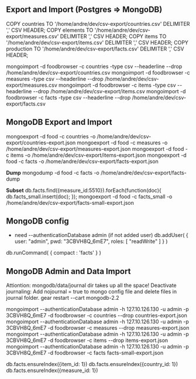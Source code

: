 

## Export and Import (Postgres => MongoDB)
COPY countries TO '/home/andre/dev/csv-export/countries.csv'  DELIMITER ',' CSV HEADER;
COPY elements TO '/home/andre/dev/csv-export/measures.csv'  DELIMITER ',' CSV HEADER;
COPY items TO '/home/andre/dev/csv-export/items.csv'  DELIMITER ',' CSV HEADER;
COPY production TO '/home/andre/dev/csv-export/facts.csv'  DELIMITER ',' CSV HEADER;

mongoimport -d foodbrowser -c countries -type csv --headerline --drop /home/andre/dev/csv-export/countries.csv
mongoimport -d foodbrowser -c measures -type csv --headerline --drop /home/andre/dev/csv-export/measures.csv
mongoimport -d foodbrowser -c items -type csv --headerline --drop /home/andre/dev/csv-export/items.csv
mongoimport -d foodbrowser -c facts -type csv --headerline --drop /home/andre/dev/csv-export/facts.csv

## MongoDB Export and Import
mongoexport -d food -c countries -o /home/andre/dev/csv-export/countries-export.json
mongoexport -d food -c measures -o /home/andre/dev/csv-export/measures-export.json
mongoexport -d food -c items -o /home/andre/dev/csv-export/items-export.json
mongoexport -d food -c facts -o /home/andre/dev/csv-export/facts-export.json

__Dump__
mongodump -d food -c facts -o /home/andre/dev/csv-export/facts-dump

__Subset__
db.facts.find({measure_id:5510}).forEach(function(doc){
   db.facts_small.insert(doc);
});
mongoexport -d food -c facts_small -o /home/andre/dev/csv-export/facts-small-export.json

## MongoDB config
* need --authenticationDatabase admin (if not added user)
db.addUser( { user: "admin", pwd: "3CBVH8Q_6mE7", roles: [ "readWrite" ] } )

db.runCommand( { compact : 'facts' } )

## MongoDB Admin and Data Import
Attiontion: mongodb/data/journal dir takes up all the space!
Deactivate journaling: Add nojournal = true to mongo config file and delete files in journal folder.
gear restart --cart mongodb-2.2

mongoimport --authenticationDatabase admin -h 127.10.126.130 -u admin -p 3CBVH8Q_6mE7 -d foodbrowser -c countries --drop countries-export.json
mongoimport --authenticationDatabase admin -h 127.10.126.130 -u admin -p 3CBVH8Q_6mE7 -d foodbrowser -c measures --drop measures-export.json
mongoimport --authenticationDatabase admin -h 127.10.126.130 -u admin -p 3CBVH8Q_6mE7 -d foodbrowser -c items --drop items-export.json
mongoimport --authenticationDatabase admin -h 127.10.126.130 -u admin -p 3CBVH8Q_6mE7 -d foodbrowser -c facts facts-small-export.json

db.facts.ensureIndex({item_id: 1})
db.facts.ensureIndex({country_id: 1})
db.facts.ensureIndex({measure_id: 1})
